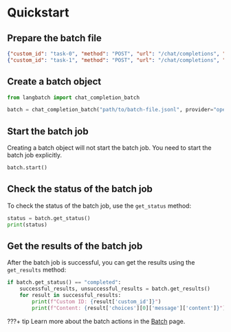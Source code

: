 # Quickstart

## Prepare the batch file

```json title="batch-file.jsonl"
{"custom_id": "task-0", "method": "POST", "url": "/chat/completions", "body": {"model": "gpt-4o", "messages": [{"role": "system", "content": "You are an AI assistant that helps people find information."}, {"role": "user", "content": "When was Microsoft founded?"}]}}
{"custom_id": "task-1", "method": "POST", "url": "/chat/completions", "body": {"model": "gpt-4o", "messages": [{"role": "system", "content": "You are an AI assistant that helps people find information."}, {"role": "user", "content": "When was the first XBOX released?"}]}}
```

## Create a batch object
```python
from langbatch import chat_completion_batch

batch = chat_completion_batch("path/to/batch-file.jsonl", provider="openai")
```

## Start the batch job

Creating a batch object will not start the batch job. You need to start the batch job explicitly.

```python
batch.start()
```

## Check the status of the batch job
To check the status of the batch job, use the `get_status` method:

```python
status = batch.get_status()
print(status)
```

## Get the results of the batch job
After the batch job is successful, you can get the results using the `get_results` method:

```python
if batch.get_status() == "completed":
    successful_results, unsuccessful_results = batch.get_results()
    for result in successful_results:
        print(f"Custom ID: {result['custom_id']}")
        print(f"Content: {result['choices'][0]['message']['content']}")
```

???+ tip
    Learn more about the batch actions in the [Batch](../concepts/types/batch.md) page.
